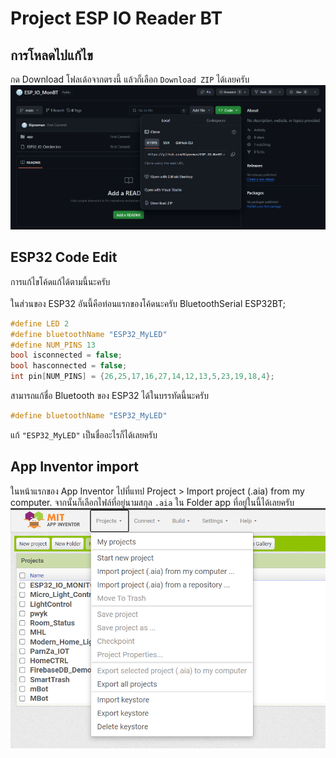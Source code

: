 # Project ESP IO Reader BT
## การโหลดไปแก้ไข
กด Download โฟลเด้อจากตรงนี้ แล้วก็เลือก `Download ZIP` ได้เลยครับ
![image](docs/download-repo.png)
## ESP32 Code Edit
การแก้ไขโค้ดแก้ได้ตามนี้นะครับ <br><br>
ในส่วนของ ESP32 อันนี้คือท่อนแรกของโค้ดนะครับ
BluetoothSerial ESP32BT;
```cpp
#define LED 2
#define bluetoothName "ESP32_MyLED"
#define NUM_PINS 13
bool isconnected = false;
bool hasconnected = false;
int pin[NUM_PINS] = {26,25,17,16,27,14,12,13,5,23,19,18,4};
```
สามารถแก้ชื่อ Bluetooth ของ ESP32 ได้ในบรรทัดนี้นะครับ
```cpp
#define bluetoothName "ESP32_MyLED"
```
แก้ `"ESP32_MyLED"` เป็นชื่ออะไรก็ได้เลยครับ

## App Inventor import
ในหน้าแรกของ App Inventor ไปที่แทป Project > Import project (.aia) from my computer. จากนั้นก็เลือกไฟล์ที่อยู่นามสกุล `.aia` ใน Folder app ที่อยู่ในนี้ได้เลยครับ
![appinv](docs/projects-tab.png)